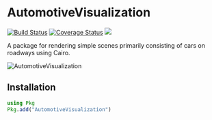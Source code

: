 # AutomotiveVisualization

[![Build Status](https://travis-ci.org/sisl/AutomotiveVisualization.jl.svg?branch=master)](https://travis-ci.org/sisl/AutomotiveVisualization.jl)
[![Coverage Status](https://coveralls.io/repos/sisl/AutomotiveVisualization.jl/badge.svg)](https://coveralls.io/r/sisl/AutomotiveVisualization.jl)
[![](https://img.shields.io/badge/docs-latest-blue.svg)](https://sisl.github.io/AutomotiveVisualization.jl/latest)

A package for rendering simple scenes primarily consisting of cars on roadways using Cairo.

![AutomotiveVisualization](stadium_cam_scene.gif)

## Installation 

```julia 
using Pkg
Pkg.add("AutomotiveVisualization")
```
